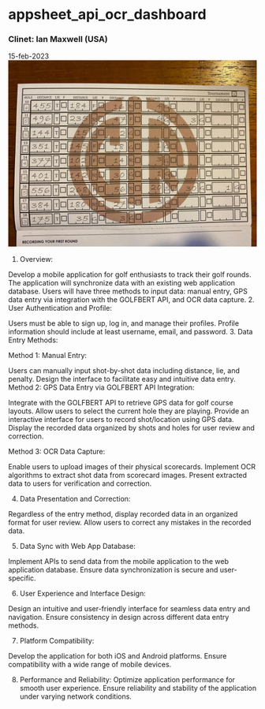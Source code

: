 # appsheet_api_ocr_dashboard
### Clinet: Ian Maxwell (USA) 
15-feb-2023
![Image](https://github.com/sohaibcs1/appsheet_api_ocr_dashboard/blob/main/image2.jpeg)

1. Overview:

Develop a mobile application for golf enthusiasts to track their golf rounds.
The application will synchronize data with an existing web application database.
Users will have three methods to input data: manual entry, GPS data entry via integration with the GOLFBERT API, and OCR data capture.
2. User Authentication and Profile:

Users must be able to sign up, log in, and manage their profiles.
Profile information should include at least username, email, and password.
3. Data Entry Methods:

Method 1: Manual Entry:

Users can manually input shot-by-shot data including distance, lie, and penalty.
Design the interface to facilitate easy and intuitive data entry.
Method 2: GPS Data Entry via GOLFBERT API Integration:

Integrate with the GOLFBERT API to retrieve GPS data for golf course layouts.
Allow users to select the current hole they are playing.
Provide an interactive interface for users to record shot/location using GPS data.
Display the recorded data organized by shots and holes for user review and correction.

Method 3: OCR Data Capture:

Enable users to upload images of their physical scorecards.
Implement OCR algorithms to extract shot data from scorecard images.
Present extracted data to users for verification and correction.

4. Data Presentation and Correction:

Regardless of the entry method, display recorded data in an organized format for user review.
Allow users to correct any mistakes in the recorded data.

5. Data Sync with Web App Database:

Implement APIs to send data from the mobile application to the web application database.
Ensure data synchronization is secure and user-specific.

6. User Experience and Interface Design:

Design an intuitive and user-friendly interface for seamless data entry and navigation.
Ensure consistency in design across different data entry methods.

7. Platform Compatibility:

Develop the application for both iOS and Android platforms.
Ensure compatibility with a wide range of mobile devices.

8. Performance and Reliability:
Optimize application performance for smooth user experience.
Ensure reliability and stability of the application under varying network conditions.
